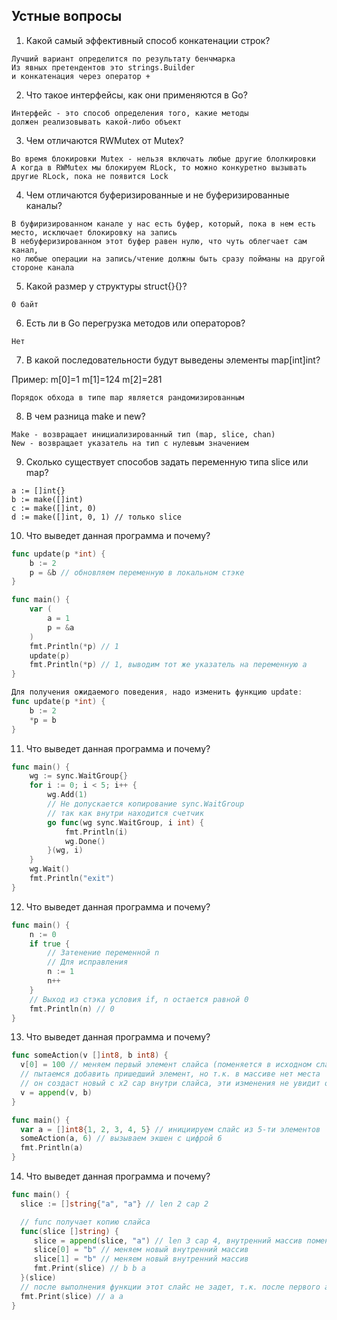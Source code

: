## Устные вопросы
1. Какой самый эффективный способ конкатенации строк?
```
Лучший вариант определится по результату бенчмарка
Из явных претендентов это strings.Builder
и конкатенация через оператор +
```

2. Что такое интерфейсы, как они применяются в Go?
```
Интерфейс - это способ определения того, какие методы
должен реализовывать какой-либо объект
```

3. Чем отличаются RWMutex от Mutex?
```
Во время блокировки Mutex - нельзя включать любые другие блолкировки
А когда в RWMutex мы блокируем RLock, то можно конкуретно вызывать 
другие RLock, пока не появится Lock
```

4. Чем отличаются буферизированные и не буферизированные каналы?
```
В буфиризированном канале у нас есть буфер, который, пока в нем есть место, исключает блокировку на запись
В небуферизированном этот буфер равен нулю, что чуть облегчает сам канал,
но любые операции на запись/чтение должны быть сразу пойманы на другой стороне канала
```

5. Какой размер у структуры struct{}{}?
```
0 байт
```

6. Есть ли в Go перегрузка методов или операторов?
```
Нет
```

7. В какой последовательности будут выведены элементы map[int]int?

Пример:
m[0]=1
m[1]=124
m[2]=281
```
Порядок обхода в типе map является рандомизированным
```

8. В чем разница make и new?
```
Make - возвращает инициализированный тип (map, slice, chan)
New - возвращает указатель на тип с нулевым значением
```

9. Сколько существует способов задать переменную типа slice или map?
```
a := []int{}
b := make([]int)
c := make([]int, 0)
d := make([]int, 0, 1) // только slice
```

10. Что выведет данная программа и почему?
```go
func update(p *int) {
	b := 2
	p = &b // обновляем переменную в локальном стэке
}

func main() {
	var (
		a = 1
		p = &a
	)
	fmt.Println(*p) // 1
	update(p)
	fmt.Println(*p) // 1, выводим тот же указатель на переменную a
}

Для получения ожидаемого поведения, надо изменить функцию update:
func update(p *int) {
    b := 2
    *p = b
}
```

11. Что выведет данная программа и почему?
```go
func main() {
    wg := sync.WaitGroup{}
    for i := 0; i < 5; i++ {
        wg.Add(1)
		// Не допускается копирование sync.WaitGroup
		// так как внутри находится счетчик
        go func(wg sync.WaitGroup, i int) {
            fmt.Println(i)
            wg.Done()
        }(wg, i)
    }
    wg.Wait()
    fmt.Println("exit")
}
```

12. Что выведет данная программа и почему?
```go
func main() {
    n := 0
    if true {
		// Затенение переменной n
		// Для исправления 
        n := 1
        n++
    }
	// Выход из стэка условия if, n остается равной 0
    fmt.Println(n) // 0
}
```

13. Что выведет данная программа и почему?
```go
func someAction(v []int8, b int8) {
  v[0] = 100 // меняем первый элемент слайса (поменяется в исходном слайсе)
  // пытаемся добавить пришедший элемент, но т.к. в массиве нет места
  // он создаст новый с х2 cap внутри слайса, эти изменения не увидит оригинальный слайс
  v = append(v, b)
}

func main() {
  var a = []int8{1, 2, 3, 4, 5} // инициируем слайс из 5-ти элементов
  someAction(a, 6) // вызываем экшен с цифрой 6
  fmt.Println(a)
}

```

14. Что выведет данная программа и почему?
```go
func main() {
  slice := []string{"a", "a"} // len 2 cap 2

  // func получает копию слайса
  func(slice []string) {
     slice = append(slice, "a") // len 3 cap 4, внутренний массив поменялся
     slice[0] = "b" // меняем новый внутренний массив
     slice[1] = "b" // меняем новый внутренний массив
     fmt.Print(slice) // b b a
  }(slice)
  // после выполнения функции этот слайс не задет, т.к. после первого append мы аллоцировали новый массив
  fmt.Print(slice) // a a
}

```